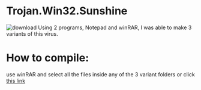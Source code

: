# Trojan.Win32.Sunshine
![download](https://github.com/DAVIDhaxx666/Trojan.Win32.Sunshine/assets/115798473/7860f829-b476-4f3d-bb5e-0a73be198b27)
Using 2 programs, Notepad and winRAR, I was able to make 3 variants of this virus.
# How to compile:
use winRAR and select all the files inside any of the 3 variant folders or click [this link](http://github.com/ "Title")
